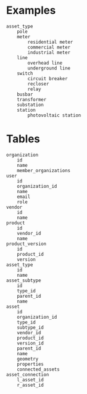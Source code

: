 # Examples

    asset_type
        pole
        meter
            residential meter
            commercial meter
            industrial meter
        line
            overhead line
            underground line
        switch
            circuit breaker
            recloser
            relay
        busbar
        transformer
        substation
        station
            photovoltaic station

# Tables

    organization
        id
        name
        member_organizations
    user
        id
        organization_id
        name
        email
        role
    vendor
        id
        name
    product
        id
        vendor_id
        name
    product_version
        id
        product_id
        version
    asset_type
        id
        name
    asset_subtype
        id
        type_id
        parent_id
        name
    asset
        id
        organization_id
        type_id
        subtype_id
        vendor_id
        product_id
        version_id
        parent_id
        name
        geometry
        properties
        connected_assets
    asset_connection
        l_asset_id
        r_asset_id
